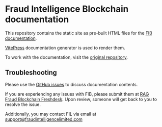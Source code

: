# Fraud Intelligence Blockchain documentation

This repository contains the static site as pre-built HTML files for the [FIB documentation](https://fraud-intelligence-limited.github.io/).

[VitePress](https://vitepress.dev/) documentation generator is used to render them.

To work with the documentation, visit the [original repository](https://github.com/fraud-intelligence-limited/documentation).

## Troubleshooting

Please use the [GitHub issues](https://github.com/fraud-intelligence-limited/documentation/issues) to discuss documentation contents.

If you are experiencing any issues with FIB, please submit them at [RAG Fraud Blockchain Freshdesk](https://ragfraudblockchain.freshdesk.com/a/dashboard/default). Upon review, someone will get back to you to resolve the issue.

Additionally, you may contact FIL via email at support@fraudintelligencelimited.com
